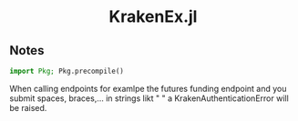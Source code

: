 <h1 style="text-align: center">KrakenEx.jl</h1>

## Notes

```julia
import Pkg; Pkg.precompile()
```

When calling endpoints for examlpe the futures funding endpoint and you submit spaces, braces,... in strings likt " " a KrakenAuthenticationError will be raised.
